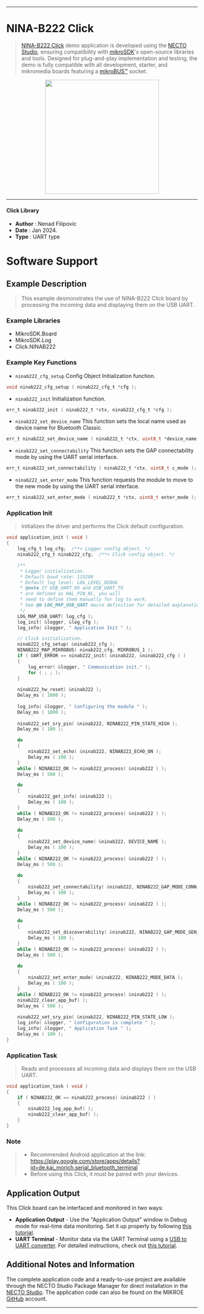 
---
# NINA-B222 Click

> [NINA-B222 Click](https://www.mikroe.com/?pid_product=MIKROE-6086) demo application is developed using
the [NECTO Studio](https://www.mikroe.com/necto), ensuring compatibility with [mikroSDK](https://www.mikroe.com/mikrosdk)'s
open-source libraries and tools. Designed for plug-and-play implementation and testing, the demo is fully compatible with
all development, starter, and mikromedia boards featuring a [mikroBUS&trade;](https://www.mikroe.com/mikrobus) socket.

<p align="center">
  <img src="https://www.mikroe.com/?pid_product=MIKROE-6086&image=1" height=300px>
</p>

---

#### Click Library

- **Author**        : Nenad Filipovic
- **Date**          : Jan 2024.
- **Type**          : UART type

# Software Support

## Example Description

> This example desmonstrates the use of NINA-B222 Click board by processing
> the incoming data and displaying them on the USB UART.

### Example Libraries

- MikroSDK.Board
- MikroSDK.Log
- Click.NINAB222

### Example Key Functions

- `ninab222_cfg_setup` Config Object Initialization function.
```c
void ninab222_cfg_setup ( ninab222_cfg_t *cfg );
```

- `ninab222_init` Initialization function.
```c
err_t ninab222_init ( ninab222_t *ctx, ninab222_cfg_t *cfg );
```

- `ninab222_set_device_name` This function sets the local name used as device name for Bluetooth Classic.
```c
err_t ninab222_set_device_name ( ninab222_t *ctx, uint8_t *device_name );
```

- `ninab222_set_connectability` This function sets the GAP connectability mode by using the UART serial interface.
```c
err_t ninab222_set_connectability ( ninab222_t *ctx, uint8_t c_mode );
```

- `ninab222_set_enter_mode` This function requests the module to move to the new mode by using the UART serial interface.
```c
err_t ninab222_set_enter_mode ( ninab222_t *ctx, uint8_t enter_mode );
```

### Application Init

> Initializes the driver and performs the Click default configuration.

```c
void application_init ( void ) 
{
    log_cfg_t log_cfg;  /**< Logger config object. */
    ninab222_cfg_t ninab222_cfg;  /**< Click config object. */

    /** 
     * Logger initialization.
     * Default baud rate: 115200
     * Default log level: LOG_LEVEL_DEBUG
     * @note If USB_UART_RX and USB_UART_TX 
     * are defined as HAL_PIN_NC, you will 
     * need to define them manually for log to work. 
     * See @b LOG_MAP_USB_UART macro definition for detailed explanation.
     */
    LOG_MAP_USB_UART( log_cfg );
    log_init( &logger, &log_cfg );
    log_info( &logger, " Application Init " );

    // Click initialization.
    ninab222_cfg_setup( &ninab222_cfg );
    NINAB222_MAP_MIKROBUS( ninab222_cfg, MIKROBUS_1 );
    if ( UART_ERROR == ninab222_init( &ninab222, &ninab222_cfg ) ) 
    {
        log_error( &logger, " Communication init." );
        for ( ; ; );
    }
    
    ninab222_hw_reset( &ninab222 );
    Delay_ms ( 1000 );
    
    log_info( &logger, " Configuring the module " );
    Delay_ms ( 1000 );
    
    ninab222_set_sry_pin( &ninab222, NINAB222_PIN_STATE_HIGH );
    Delay_ms ( 100 );

    do 
    {
        ninab222_set_echo( &ninab222, NINAB222_ECHO_ON );
        Delay_ms ( 100 );
    }
    while ( NINAB222_OK != ninab222_process( &ninab222 ) );
    Delay_ms ( 500 );

    do 
    {
        ninab222_get_info( &ninab222 );
        Delay_ms ( 100 );
    }
    while ( NINAB222_OK != ninab222_process( &ninab222 ) );
    Delay_ms ( 500 );
    
    do 
    {
        ninab222_set_device_name( &ninab222, DEVICE_NAME );
        Delay_ms ( 100 );
    }
    while ( NINAB222_OK != ninab222_process( &ninab222 ) );
    Delay_ms ( 500 );
    
    do 
    {
        ninab222_set_connectability( &ninab222, NINAB222_GAP_MODE_CONN );
        Delay_ms ( 100 );
    }
    while ( NINAB222_OK != ninab222_process( &ninab222 ) );
    Delay_ms ( 500 );
    
    do 
    {
        ninab222_set_discoverability( &ninab222, NINAB222_GAP_MODE_GEN_DISC );
        Delay_ms ( 100 );
    }
    while ( NINAB222_OK != ninab222_process( &ninab222 ) );
    Delay_ms ( 500 );
    
    do 
    {
        ninab222_set_enter_mode( &ninab222, NINAB222_MODE_DATA );
        Delay_ms ( 100 );
    }
    while ( NINAB222_OK != ninab222_process( &ninab222 ) );
    ninab222_clear_app_buf( );
    Delay_ms ( 500 );
    
    ninab222_set_sry_pin( &ninab222, NINAB222_PIN_STATE_LOW );
    log_info( &logger, " Configuration is complete " );
    log_info( &logger, " Application Task " );
    Delay_ms ( 100 );
}
```

### Application Task

> Reads and processes all incoming data and displays them on the USB UART.

```c
void application_task ( void ) 
{
    if ( NINAB222_OK == ninab222_process( &ninab222 ) ) 
    {
        ninab222_log_app_buf( );
        ninab222_clear_app_buf( );
    }
}
```

### Note

> - Recommended Android application at the link:
>   https://play.google.com/store/apps/details?id=de.kai_morich.serial_bluetooth_terminal
> - Before using this Click, it must be paired with your devices.

## Application Output

This Click board can be interfaced and monitored in two ways:
- **Application Output** - Use the "Application Output" window in Debug mode for real-time data monitoring.
Set it up properly by following [this tutorial](https://www.youtube.com/watch?v=ta5yyk1Woy4).
- **UART Terminal** - Monitor data via the UART Terminal using
a [USB to UART converter](https://www.mikroe.com/click/interface/usb?interface*=uart,uart). For detailed instructions,
check out [this tutorial](https://help.mikroe.com/necto/v2/Getting%20Started/Tools/UARTTerminalTool).

## Additional Notes and Information

The complete application code and a ready-to-use project are available through the NECTO Studio Package Manager for 
direct installation in the [NECTO Studio](https://www.mikroe.com/necto). The application code can also be found on
the MIKROE [GitHub](https://github.com/MikroElektronika/mikrosdk_click_v2) account.

---

